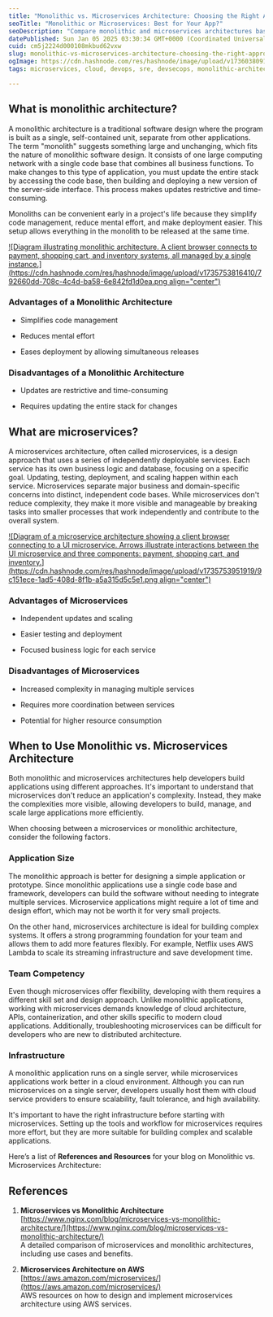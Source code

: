 ```yaml
---
title: "Monolithic vs. Microservices Architecture: Choosing the Right Approach for Your Application"
seoTitle: "Monolithic or Microservices: Best for Your App?"
seoDescription: "Compare monolithic and microservices architectures based on application complexity, team skills, and infrastructure needs to identify the best fit"
datePublished: Sun Jan 05 2025 03:30:34 GMT+0000 (Coordinated Universal Time)
cuid: cm5j2224d000108mkbud62vxw
slug: monolithic-vs-microservices-architecture-choosing-the-right-approach-for-your-application
ogImage: https://cdn.hashnode.com/res/hashnode/image/upload/v1736038091427/bb3c4c9e-e303-43e1-95a3-4a8616e8e39b.png
tags: microservices, cloud, devops, sre, devsecops, monolithic-architecture

---
```


## What is monolithic architecture?

A monolithic architecture is a traditional software design where the program is built as a single, self-contained unit, separate from other applications. The term "monolith" suggests something large and unchanging, which fits the nature of monolithic software design. It consists of one large computing network with a single code base that combines all business functions. To make changes to this type of application, you must update the entire stack by accessing the code base, then building and deploying a new version of the server-side interface. This process makes updates restrictive and time-consuming.

Monoliths can be convenient early in a project's life because they simplify code management, reduce mental effort, and make deployment easier. This setup allows everything in the monolith to be released at the same time.

[![Diagram illustrating monolithic architecture. A client browser connects to payment, shopping cart, and inventory systems, all managed by a single instance.](https://cdn.hashnode.com/res/hashnode/image/upload/v1735753816410/792660dd-708c-4c4d-ba58-6e842fd1d0ea.png align="center")](https://wac-cdn.atlassian.com/dam/jcr:95b9a276-c524-42b1-8d06-ded56d589858/Monolithic%20architecture@2x.png?cdnVersion=2484)

### Advantages of a Monolithic Architecture

* Simplifies code management
    
* Reduces mental effort
    
* Eases deployment by allowing simultaneous releases
    

### Disadvantages of a Monolithic Architecture

* Updates are restrictive and time-consuming
    
* Requires updating the entire stack for changes
    

## What are microservices?

A microservices architecture, often called microservices, is a design approach that uses a series of independently deployable services. Each service has its own business logic and database, focusing on a specific goal. Updating, testing, deployment, and scaling happen within each service. Microservices separate major business and domain-specific concerns into distinct, independent code bases. While microservices don't reduce complexity, they make it more visible and manageable by breaking tasks into smaller processes that work independently and contribute to the overall system.

[![Diagram of a microservice architecture showing a client browser connecting to a UI microservice. Arrows illustrate interactions between the UI microservice and three components: payment, shopping cart, and inventory.](https://cdn.hashnode.com/res/hashnode/image/upload/v1735753951919/9c151ece-1ad5-408d-8f1b-a5a315d5c5e1.png align="center")](https://wac-cdn.atlassian.com/dam/jcr:5308ccab-dc94-46f5-978c-8a77b8d5be57/Microservice%20architecture@2x.png?cdnVersion=2484)

### **Advantages of Microservices**

* Independent updates and scaling
    
* Easier testing and deployment
    
* Focused business logic for each service
    

### **Disadvantages of Microservices**

* Increased complexity in managing multiple services
    
* Requires more coordination between services
    
* Potential for higher resource consumption
    

## When to Use Monolithic vs. Microservices Architecture

Both monolithic and microservices architectures help developers build applications using different approaches. It's important to understand that microservices don't reduce an application's complexity. Instead, they make the complexities more visible, allowing developers to build, manage, and scale large applications more efficiently.

When choosing between a microservices or monolithic architecture, consider the following factors.

### Application Size

The monolithic approach is better for designing a simple application or prototype. Since monolithic applications use a single code base and framework, developers can build the software without needing to integrate multiple services. Microservice applications might require a lot of time and design effort, which may not be worth it for very small projects.

On the other hand, microservices architecture is ideal for building complex systems. It offers a strong programming foundation for your team and allows them to add more features flexibly. For example, Netflix uses AWS Lambda to scale its streaming infrastructure and save development time.

### Team Competency

Even though microservices offer flexibility, developing with them requires a different skill set and design approach. Unlike monolithic applications, working with microservices demands knowledge of cloud architecture, APIs, containerization, and other skills specific to modern cloud applications. Additionally, troubleshooting microservices can be difficult for developers who are new to distributed architecture.

### Infrastructure

A monolithic application runs on a single server, while microservices applications work better in a cloud environment. Although you can run microservices on a single server, developers usually host them with cloud service providers to ensure scalability, fault tolerance, and high availability.

It's important to have the right infrastructure before starting with microservices. Setting up the tools and workflow for microservices requires more effort, but they are more suitable for building complex and scalable applications.

Here’s a list of **References and Resources** for your blog on Monolithic vs. Microservices Architecture:

## References

1. **Microservices vs Monolithic Architecture**  
    [https://www.nginx.com/blog/microservices-vs-monolithic-architecture/](https://www.nginx.com/blog/microservices-vs-monolithic-architecture/)  
    A detailed comparison of microservices and monolithic architectures, including use cases and benefits.
    
2. **Microservices Architecture on AWS**  
    [https://aws.amazon.com/microservices/](https://aws.amazon.com/microservices/)  
    AWS resources on how to design and implement microservices architecture using AWS services.